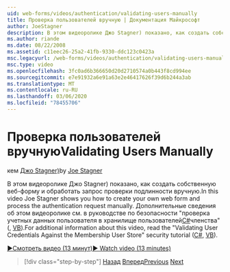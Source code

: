 ```yaml
---
uid: web-forms/videos/authentication/validating-users-manually
title: Проверка пользователей вручную | Документация Майкрософт
author: JoeStagner
description: В этом видеоролике Джо Stagner) показано, как создать собственную веб-форму и обработать запрос проверки подлинности вручную. Дополнительные сведения об этом VI...
ms.author: riande
ms.date: 08/22/2008
ms.assetid: c11eec26-25a2-41fb-9330-ddc123c0423a
msc.legacyurl: /web-forms/videos/authentication/validating-users-manually
msc.type: video
ms.openlocfilehash: 3fc0ad6b366650d20d2710574a0b443f8cd994ee
ms.sourcegitcommit: e7e91932a6e91a63e2e46417626f39d6b244a3ab
ms.translationtype: MT
ms.contentlocale: ru-RU
ms.lasthandoff: 03/06/2020
ms.locfileid: "78455706"
---
```

# <a name="validating-users-manually"></a><span data-ttu-id="ccde4-104">Проверка пользователей вручную</span><span class="sxs-lookup"><span data-stu-id="ccde4-104">Validating Users Manually</span></span>

<span data-ttu-id="ccde4-105">кем [Джо Stagner)](https://github.com/JoeStagner)</span><span class="sxs-lookup"><span data-stu-id="ccde4-105">by [Joe Stagner](https://github.com/JoeStagner)</span></span>

<span data-ttu-id="ccde4-106">В этом видеоролике Джо Stagner) показано, как создать собственную веб-форму и обработать запрос проверки подлинности вручную.</span><span class="sxs-lookup"><span data-stu-id="ccde4-106">In this video Joe Stagner shows you how to create your own web form and process the authentication request manually.</span></span> <span data-ttu-id="ccde4-107">Дополнительные сведения об этом видеоролике см. в руководстве по безопасности "проверка учетных данных пользователя в хранилище пользователей[C#](../../overview/older-versions-security/membership/validating-user-credentials-against-the-membership-user-store-cs.md)членства" (, [VB](../../overview/older-versions-security/membership/validating-user-credentials-against-the-membership-user-store-vb.md)).</span><span class="sxs-lookup"><span data-stu-id="ccde4-107">For additional information about this video, read the "Validating User Credentials Against the Membership User Store" security tutorial ([C#](../../overview/older-versions-security/membership/validating-user-credentials-against-the-membership-user-store-cs.md), [VB](../../overview/older-versions-security/membership/validating-user-credentials-against-the-membership-user-store-vb.md)).</span></span>

[<span data-ttu-id="ccde4-108">&#9654;Смотреть видео (13 минут)</span><span class="sxs-lookup"><span data-stu-id="ccde4-108">&#9654; Watch video (13 minutes)</span></span>](https://channel9.msdn.com/Blogs/ASP-NET-Site-Videos/validating-users-manually)

> [!div class="step-by-step"]
> <span data-ttu-id="ccde4-109">[Назад](creating-user-accounts-programmatically.md)
> [Вперед](validating-users-with-the-login-control.md)</span><span class="sxs-lookup"><span data-stu-id="ccde4-109">[Previous](creating-user-accounts-programmatically.md)
[Next](validating-users-with-the-login-control.md)</span></span>
